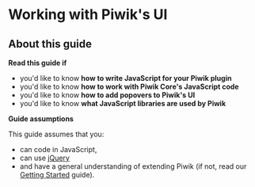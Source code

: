 # Working with Piwik's UI

<!-- Meta (to be deleted)
Purpose: describe how plugin developers should write JavaScript. describe surrounding function convention, UIControl class, require function, global variables defined by piwik, broadcast object (including popover stuff), javascript libraries used, color_manager class.

Audience: 

Expected Result: 

Notes: 

What's missing? (stuff in my list that was not in when I wrote the 1st draft)
-->

## About this guide

**Read this guide if**

* you'd like to know **how to write JavaScript for your Piwik plugin**
* you'd like to know **how to work with Piwik Core's JavaScript code**
* you'd like to know **how to add popovers to Piwik's UI**
* you'd like to know **what JavaScript libraries are used by Piwik**

**Guide assumptions**

This guide assumes that you:

* can code in JavaScript,
* can use [jQuery](#)
* and have a general understanding of extending Piwik (if not, read our [Getting Started](#) guide).


